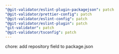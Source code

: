 ```yaml
---
"@git-validator/eslint-plugin-packagejson": patch
"@git-validator/prettier-config": patch
"@git-validator/eslint-config": patch
"@git-validator/eslint-plugin": patch
"git-validator": patch
"@git-validator/tsconfig": patch
---
```


chore: add repository field to package.json
